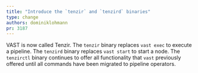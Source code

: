 ```yaml
---
title: "Introduce the `tenzir` and `tenzird` binaries"
type: change
authors: dominiklohmann
pr: 3187
---
```


VAST is now called Tenzir. The `tenzir` binary replaces `vast exec` to execute a
pipeline. The `tenzird` binary replaces `vast start` to start a node. The
`tenzirctl` binary continues to offer all functionality that `vast` previously
offered until all commands have been migrated to pipeline operators.
